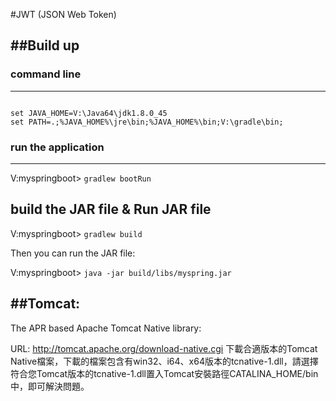 #JWT (JSON Web Token)


##Build up 
--------------------------------

### command line
--------------------------------
<pre><code>
set JAVA_HOME=V:\Java64\jdk1.8.0_45
set PATH=.;%JAVA_HOME%\jre\bin;%JAVA_HOME%\bin;V:\gradle\bin;
</code></pre>

### run the application
-------------------------------
V:myspringboot\> `gradlew bootRun`

build the JAR file & Run JAR file
-------------------------------
V:myspringboot\> `gradlew build`

Then you can run the JAR file:

V:myspringboot\> `java -jar build/libs/myspring.jar`


##Tomcat:
-------------------------------
<p> The APR based Apache Tomcat Native library:</p>

URL: http://tomcat.apache.org/download-native.cgi  下載合適版本的Tomcat Native檔案，下載的檔案包含有win32、i64、x64版本的tcnative-1.dll，請選擇符合您Tomcat版本的tcnative-1.dll置入Tomcat安裝路徑CATALINA_HOME/bin中，即可解決問題。
